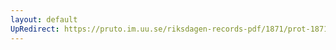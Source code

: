 ```yaml
---
layout: default
UpRedirect: https://pruto.im.uu.se/riksdagen-records-pdf/1871/prot-1871--ak--123/prot-1871--ak--123_025.pdf
---
```

